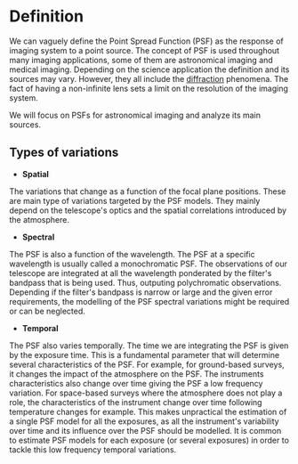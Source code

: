 # Definition

We can vaguely define the Point Spread Function (PSF) as the response of imaging system to a point source. The concept of PSF is used throughout many imaging applications, some of them are astronomical imaging and medical imaging. Depending on the science application the definition and its sources may vary. However, they all include the [diffraction](https://en.wikipedia.org/wiki/Diffraction) phenomena. The fact of having a non-infinite lens sets a limit on the resolution of the imaging system.

We will focus on PSFs for astronomical imaging and analyze its main sources.


## Types of variations

- __Spatial__

The variations that change as a function of the focal plane positions. These are main type of variations targeted by the PSF models. They mainly depend on the telescope's optics and the spatial correlations introduced by the atmosphere.

- __Spectral__

The PSF is also a function of the wavelength. The PSF at a specific wavelength is usually called a monochromatic PSF. The observations of our telescope are integrated at all the wavelength ponderated by the filter's bandpass that is being used. Thus, outputing polychromatic observations. Depending if the filter's bandpass is narrow or large and the given error requirements, the modelling of the PSF spectral variations might be required or can be neglected. 

- __Temporal__

The PSF also varies temporally. The time we are integrating the PSF is given by the exposure time. This is a fundamental parameter that will determine several characteristics of the PSF. For example, for ground-based surveys, it changes the impact of the atmosphere on the PSF. 
The instruments characteristics also change over time giving the PSF a low frequency variation. For space-based surveys where the atmosphere does not play a role, the characteristics of the instrument change over time following temperature changes for example. This makes unpractical the estimation of a single PSF model for all the exposures, as all the instrument's variability over time and its influence over the PSF should be modelled. It is common to estimate PSF models for each exposure (or several exposures) in order to tackle this low frequency temporal variations.